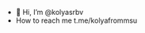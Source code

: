 - 👋 Hi, I’m @kolyasrbv
-  How to reach me t.me/kolyafrommsu

<!---
kolyasrbv/kolyasrbv is a ✨ special ✨ repository because its `README.md` (this file) appears on your GitHub profile.
You can click the Preview link to take a look at your changes.
--->
